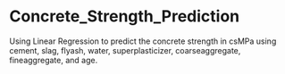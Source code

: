# Concrete_Strength_Prediction
Using Linear Regression to predict the concrete strength in csMPa using cement, slag, flyash, water, superplasticizer, coarseaggregate, fineaggregate, and age.
